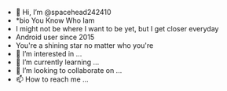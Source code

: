 - 👋 Hi, I’m @spacehead242410
- *bio You Know Who Iam
- I might not be where I want to be yet, but I get closer everyday
- Android user since 2015
- You're a shining star no matter who you're
- 👀 I’m interested in ...
- 🌱 I’m currently learning ...
- 💞️ I’m looking to collaborate on ...
- 📫 How to reach me ...

<!---
spacehead242410/spacehead242410 is a ✨ special ✨ repository because its `README.md` (this file) appears on your GitHub profile.
You can click the Preview link to take a look at your changes.
--->
